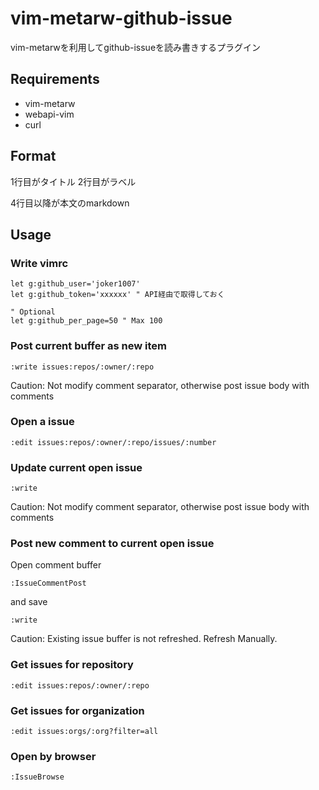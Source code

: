 # vim-metarw-github-issue

vim-metarwを利用してgithub-issueを読み書きするプラグイン

## Requirements

- vim-metarw
- webapi-vim
- curl

## Format
1行目がタイトル
2行目がラベル

4行目以降が本文のmarkdown

## Usage

### Write vimrc

```vim
let g:github_user='joker1007'
let g:github_token='xxxxxx' " API経由で取得しておく

" Optional
let g:github_per_page=50 " Max 100
```

### Post current buffer as new item

```
:write issues:repos/:owner/:repo
```

Caution: Not modify comment separator, otherwise post issue body with comments

### Open a issue


```
:edit issues:repos/:owner/:repo/issues/:number
```

### Update current open issue

```
:write
```

Caution: Not modify comment separator, otherwise post issue body with comments

### Post new comment to current open issue

Open comment buffer

```
:IssueCommentPost
```

and save

```
:write
```

Caution: Existing issue buffer is not refreshed. Refresh Manually.

### Get issues for repository


```
:edit issues:repos/:owner/:repo
```

### Get issues for organization

```
:edit issues:orgs/:org?filter=all
```

### Open by browser

```
:IssueBrowse
```
